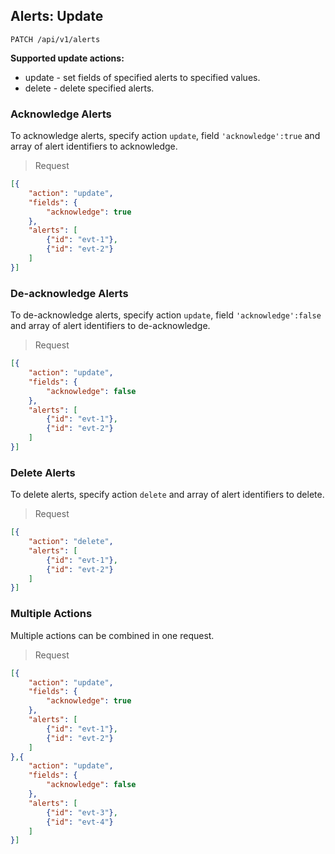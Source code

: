 ## Alerts: Update

```
PATCH /api/v1/alerts
```

**Supported update actions:**

* update - set fields of specified alerts to specified values.
* delete - delete specified alerts.

### Acknowledge Alerts

To acknowledge alerts, specify action `update`, field `'acknowledge':true` and array of alert identifiers to acknowledge.

> Request

```json
[{
    "action": "update",
    "fields": {
        "acknowledge": true
    },
    "alerts": [
        {"id": "evt-1"},
        {"id": "evt-2"}
    ]
}]
```

### De-acknowledge Alerts

To de-acknowledge alerts, specify action `update`, field `'acknowledge':false` and array of alert identifiers to de-acknowledge.

> Request

```json
[{
    "action": "update",
    "fields": {
        "acknowledge": false
    },
    "alerts": [
        {"id": "evt-1"},
        {"id": "evt-2"}
    ]
}]
```

### Delete Alerts

To delete alerts, specify action `delete` and array of alert identifiers to delete.

> Request

```json
[{
    "action": "delete",
    "alerts": [
        {"id": "evt-1"},
        {"id": "evt-2"}
    ]
}]
```

### Multiple Actions 

Multiple actions can be combined in one request.

> Request

```json
[{
    "action": "update",
    "fields": {
        "acknowledge": true
    },
    "alerts": [
        {"id": "evt-1"},
        {"id": "evt-2"}
    ]
},{
    "action": "update",
    "fields": {
        "acknowledge": false
    },
    "alerts": [
        {"id": "evt-3"},
        {"id": "evt-4"}
    ]
}]
```
